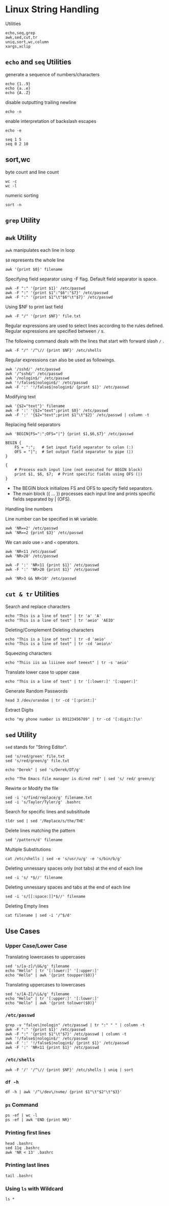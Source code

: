# Linux String Handling

Utilities
```
echo,seq,grep
awk,sed,cut,tr
uniq,sort,wc,column
xargs,xclip
```

## `echo` and `seq` Utilities

generate a sequence of numbers/characters
```
echo {1..9}
echo {a..e}
echo {A..Z}
```
disable outputting trailing newline
```
echo -n
```
enable interpretation of backslash escapes
```
echo -e
```

```
seq 1 5
seq 0 2 10
```

## sort,wc
byte count and line count
```
wc -c
wc -l
```

numeric sorting
```
sort -n
```

## `grep` Utility

## `awk` Utility
`awk` manipulates each line in loop

`$0` represents the whole line
```
awk '{print $0}' filename
```

Specifying field separator using -F flag. Default field separator is space.
```
awk -F ":" '{print $1}' /etc/passwd
awk -F ":" '{print $1":"$6":"$7}' /etc/passwd
awk -F ":" '{print $1"\t"$6"\t"$7}' /etc/passwd
```

Using $NF to print last field
```
awk -F "/" '{print $NF}' file.txt
```

Regular expressions are used to select lines according to the rules defined. Regular expressions are specified between `/` s.

The following command deals with the lines that start with forward slash `/` .
```
awk -F "/" '/^\// {print $NF}' /etc/shells
```

Regular expressions can also be used as followings.
```
awk '/sshd/' /etc/passwd
awk '/^sshd/' /etc/passwd
awk '/nologin$/' /etc/passwd
awk '!/false$|nologin$/' /etc/passwd
awk -F ':' '!/false$|nologin$/ {print $1}' /etc/passwd
```

Modifying text
```
awk '{$2="text"}' filename
awk -F ':' '{$2="text";print $0}' /etc/passwd
awk -F ':' '{$2="text";print $1"\t"$2}' /etc/passwd | column -t
```

Replacing field separators
```
awk 'BEGIN{FS=":";OFS="|"} {print $1,$6,$7}' /etc/passwd
```

```
BEGIN {
    FS = ":";   # Set input field separator to colon (:)
    OFS = "|";  # Set output field separator to pipe (|)
}

{
    # Process each input line (not executed for BEGIN block)
    print $1, $6, $7;  # Print specific fields using OFS (|)
}
```
- The BEGIN block initializes FS and OFS to specify field separators.
- The main block ({ ... }) processes each input line and prints specific fields separated by | (OFS).




Handling line numbers

Line number can be specified in `NR` variable.
```
awk 'NR==2' /etc/passwd
awk 'NR==2 {print $3}' /etc/passwd
```

We can aslo use `>` and `<` operators.
```
awk 'NR<11 /etc/passwd`
awk 'NR>20' /etc/passwd

awk -F ':' 'NR<11 {print $1}' /etc/passwd
awk -F ':' 'NR>20 {print $1}' /etc/passwd

awk 'NR>3 && NR<10' /etc/passwd
```
## `cut & tr` Utilities

Search and replace characters
```
echo "This is a line of text" | tr 'a' 'A'
echo "This is a line of text" | tr 'aeio' 'AEIO'
```

Deleting/Complement Deleting characters
```
echo "This is a line of text" | tr -d 'aeio'
echo "This is a line of text" | tr -cd 'aeio\n'
```

Squeezing characters
```
echo "Thiis iis aa liiinee ooof teeext" | tr -s 'aeio'
```

Translate lower case to upper case
```
echo "This is a line of text" | tr '[:lower:]' '[:upper:]'
```

Generate Random Passwords
```
head 3 /dev/urandom | tr -cd '[:print:]'
```

Extract Digits
```
echo "my phone number is 09123456789" | tr -cd '[:digit:]\n'
```

## `sed` Utility

`sed` stands for "String Editor".
```
sed 's/red/green' file.txt
sed 's/red/green/g' file.txt
```
```
echo "Derek" | sed 's/Derek/DT/g'
```

```
echo "The Emacs file manager is dired red" | sed 's/ red/ green/g' 
```

Rewirte or Modify the file
```
sed -i 's/find/replace/g' filename.txt
sed -i 's/Taylor/Tyler/g' .bashrc
```

Search for specific lines and subsititude
```
tldr sed | sed '/Replace/s/the/THE'
```
Delete lines matching the pattern
```
sed '/pattern/d' filename
```

Multiple Substitutions
```
cat /etc/shells | sed -e 's/usr/u/g' -e 's/bin/b/g'
```

Deleting unnessary spaces only (not tabs) at the end of each line
```
sed -i 's/ *$//' filename
```

Deleting unnessary spaces and tabs at the end of each line
```
sed -i 's/[[:space:]]*$//' filename
```

Deleting Empty lines
```
cat filename | sed -i '/^$/d'
```

## Use Cases
### Upper Case/Lower Case
Translating lowercases to uppercases
```
sed 's/[a-z]/\U&/g' filename
echo "Hello" | tr '[:lower:]' '[:upper:]'
echo "Hello" | awk '{print toupper($0)}'
```
Translating uppercases to lowercases
```
sed 's/[A-Z]/\L&/g' filename
echo "Hello" | tr '[:upper:]' '[:lower:]'
echo "Hello" | awk '{print tolower($0)}'
```

### `/etc/passwd`
```
grep -v "false\|nologin" /etc/passwd | tr ":" " " | column -t
awk -F ":" '{print $1}' /etc/passwd
awk -F ":" '{print $1"\t"$7}' /etc/passwd | column -t
awk '!/false$|nologin$/' /etc/passwd
awk -F ':' '!/false$|nologin$/ {print $1}' /etc/passwd
awk -F ':' 'NR<11 {print $1}' /etc/passwd
```

### `/etc/shells`
```
awk -F '/' '/^\// {print $NF}' /etc/shells | uniq | sort
```

### `df -h`
```
df -h | awk '/^\/dev\/nvme/ {print $1"\t"$2"\t"$3}'
```

### `ps` Command

```
ps -ef | wc -l
ps -ef | awk 'END {print NR}'
```

### Printing first lines 
```
head .bashrc
sed 11q .bashrc
awk 'NR < 13' .bashrc
```
### Printing last lines
```
tail .bashrc 
```
### Using `ls` with Wildcard
```
ls *
```



